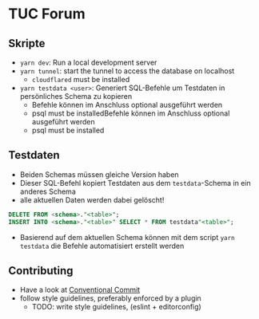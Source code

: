 # TUC Forum

## Skripte
- `yarn dev`: Run a local development server
- `yarn tunnel`: start the tunnel to access the database on localhost
  - `cloudflared` must be installed
- `yarn testdata <user>`: Generiert SQL-Befehle um Testdaten in persönliches Schema zu kopieren
  - Befehle können im Anschluss optional ausgeführt werden
  - psql must be installedBefehle können im Anschluss optional ausgeführt werden
  - psql must be installed

## Testdaten
- Beiden Schemas müssen gleiche Version haben
- Dieser SQL-Befehl kopiert Testdaten aus dem `testdata`-Schema in ein anderes Schema
- alle aktuellen Daten werden dabei gelöscht!
```sql
DELETE FROM <schema>."<table>";
INSERT INTO <schema>."<table>" SELECT * FROM testdata"<table>";
```
- Basierend auf dem aktuellen Schema können mit dem script `yarn testdata` die Befehle automatisiert erstellt werden

## Contributing
- Have a look at [Conventional Commit](https://www.conventionalcommits.org/en/v1.0.0/)
- follow style guidelines, preferably enforced by a plugin
  - TODO: write style guidelines, (eslint + editorconfig)
